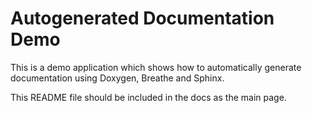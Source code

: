 # Autogenerated Documentation Demo

This is a demo application which shows how to automatically generate documentation using Doxygen, Breathe and Sphinx.

This README file should be included in the docs as the main page.
